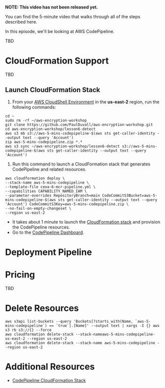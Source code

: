 **NOTE: This video has not been released yet.**

You can find the 5-minute video that walks through all of the steps described here. 

In this episode, we'll be looking at AWS CodePipeline. 

TBD


# CloudFormation Support
TBD


## Launch CloudFormation Stack

1. From your [AWS CloudShell Environment](https://us-east-2.console.aws.amazon.com/cloudshell/home?region=us-east-2#) in the **us-east-2** region, run the following commands: 

```
cd ~
sudo rm -rf ~/aws-encryption-workshop
git clone https://github.com/PaulDuvall/aws-encryption-workshop.git
cd aws-encryption-workshop/lesson6-detect
aws s3 mb s3://aws-5-mins-codepipeline-$(aws sts get-caller-identity --output text --query 'Account')
zip aws-5-mins-codepipeline.zip *.*
aws s3 sync ~/aws-encryption-workshop/lesson6-detect s3://aws-5-mins-codepipeline-$(aws sts get-caller-identity --output text --query 'Account')
```

1. Run this command to launch a CloudFormation stack that generates CodePipeline and related resources.  

```
aws cloudformation deploy \
--stack-name aws-5-mins-codepipeline \
--template-file ceoa-6-mcr-pipeline.yml \
--capabilities CAPABILITY_NAMED_IAM \
--parameter-overrides RepositoryBranch=main CodeCommitS3Bucket=aws-5-mins-codepipeline-$(aws sts get-caller-identity --output text --query 'Account') CodeCommitS3Key=aws-5-mins-codepipeline.zip \
--no-fail-on-empty-changeset \
--region us-east-2
```

* It takes about 1 minute to launch the [CloudFormation stack](https://us-east-2.console.aws.amazon.com/cloudformation/home?region=us-east-2#/stacks) and provision the CodePipeline resources.
* Go to the [CodePipeline Dashboard](https://us-east-2.console.aws.amazon.com/codepipeline/).


# Deployment Pipeline

# Pricing
TBD

# Delete Resources

```
aws s3api list-buckets --query 'Buckets[?starts_with(Name, `aws-5-mins-codepipeline`) == `true`].[Name]' --output text | xargs -I {} aws s3 rb s3://{} --force
aws cloudformation delete-stack --stack-nameaws-5-mins-codepipeline-us-east-2 --region us-east-2
aws cloudformation delete-stack --stack-name aws-5-mins-codepipeline --region us-east-2
```

# Additional Resources
* [CodePipeline CloudFormation Stack](https://github.com/PaulDuvall/aws-encryption-workshop/tree/master/lesson6-detect)
